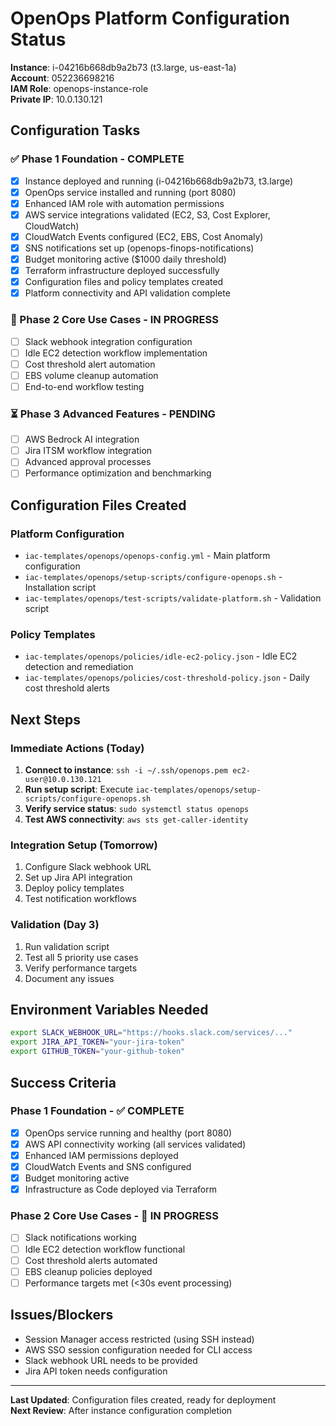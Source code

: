 # OpenOps Platform Configuration Status

**Instance**: i-04216b668db9a2b73 (t3.large, us-east-1a)  
**Account**: 052236698216  
**IAM Role**: openops-instance-role  
**Private IP**: 10.0.130.121  

## Configuration Tasks

### ✅ Phase 1 Foundation - COMPLETE
- [x] Instance deployed and running (i-04216b668db9a2b73, t3.large)
- [x] OpenOps service installed and running (port 8080)
- [x] Enhanced IAM role with automation permissions
- [x] AWS service integrations validated (EC2, S3, Cost Explorer, CloudWatch)
- [x] CloudWatch Events configured (EC2, EBS, Cost Anomaly)
- [x] SNS notifications set up (openops-finops-notifications)
- [x] Budget monitoring active ($1000 daily threshold)
- [x] Terraform infrastructure deployed successfully
- [x] Configuration files and policy templates created
- [x] Platform connectivity and API validation complete

### 🔄 Phase 2 Core Use Cases - IN PROGRESS
- [ ] Slack webhook integration configuration
- [ ] Idle EC2 detection workflow implementation
- [ ] Cost threshold alert automation
- [ ] EBS volume cleanup automation
- [ ] End-to-end workflow testing

### ⏳ Phase 3 Advanced Features - PENDING
- [ ] AWS Bedrock AI integration
- [ ] Jira ITSM workflow integration
- [ ] Advanced approval processes
- [ ] Performance optimization and benchmarking

## Configuration Files Created

### Platform Configuration
- `iac-templates/openops/openops-config.yml` - Main platform configuration
- `iac-templates/openops/setup-scripts/configure-openops.sh` - Installation script
- `iac-templates/openops/test-scripts/validate-platform.sh` - Validation script

### Policy Templates
- `iac-templates/openops/policies/idle-ec2-policy.json` - Idle EC2 detection and remediation
- `iac-templates/openops/policies/cost-threshold-policy.json` - Daily cost threshold alerts

## Next Steps

### Immediate Actions (Today)
1. **Connect to instance**: `ssh -i ~/.ssh/openops.pem ec2-user@10.0.130.121`
2. **Run setup script**: Execute `iac-templates/openops/setup-scripts/configure-openops.sh`
3. **Verify service status**: `sudo systemctl status openops`
4. **Test AWS connectivity**: `aws sts get-caller-identity`

### Integration Setup (Tomorrow)
1. Configure Slack webhook URL
2. Set up Jira API integration
3. Deploy policy templates
4. Test notification workflows

### Validation (Day 3)
1. Run validation script
2. Test all 5 priority use cases
3. Verify performance targets
4. Document any issues

## Environment Variables Needed

```bash
export SLACK_WEBHOOK_URL="https://hooks.slack.com/services/..."
export JIRA_API_TOKEN="your-jira-token"
export GITHUB_TOKEN="your-github-token"
```

## Success Criteria

### Phase 1 Foundation - ✅ COMPLETE
- [x] OpenOps service running and healthy (port 8080)
- [x] AWS API connectivity working (all services validated)
- [x] Enhanced IAM permissions deployed
- [x] CloudWatch Events and SNS configured
- [x] Budget monitoring active
- [x] Infrastructure as Code deployed via Terraform

### Phase 2 Core Use Cases - 🔄 IN PROGRESS
- [ ] Slack notifications working
- [ ] Idle EC2 detection workflow functional
- [ ] Cost threshold alerts automated
- [ ] EBS cleanup policies deployed
- [ ] Performance targets met (<30s event processing)

## Issues/Blockers

- Session Manager access restricted (using SSH instead)
- AWS SSO session configuration needed for CLI access
- Slack webhook URL needs to be provided
- Jira API token needs configuration

---

**Last Updated**: Configuration files created, ready for deployment  
**Next Review**: After instance configuration completion